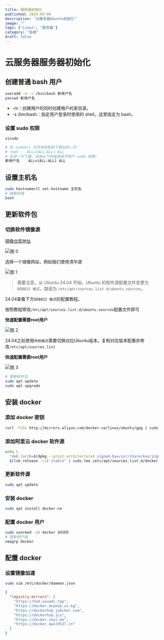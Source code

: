 ```yaml
---
title: 服务器初始化
published: 2024-09-06
description: "云服务器Ubuntu初始化"
image: ""
tags: ["Linux", "服务器"]
category: "指南"
draft: false
---
```


# 云服务器服务器初始化

## 创建普通 bash 用户

```bash
useradd -m -s /bin/bash 新用户名
passwd 新用户名
```

- -m：创建用户的同时创建用户的家目录。
- -s /bin/bash：指定用户登录时使用的 shell，这里指定为 bash。

### 设置 sudo 权限

```bash
visudo

# 在 sudoers 文件中找到如下类似的一行：
# root    ALL=(ALL:ALL) ALL
# 在这一行下面，添加以下内容来授予用户 sudo 权限：
新用户名    ALL=(ALL:ALL) ALL
```

## 设置主机名

```bash
sudo hostnamectl set-hostname 主机名
# 刷新终端
bash
```

## 更新软件包

### 切换软件镜像源

[镜像仓库地址](https://mirror.nju.edu.cn/mirrorz-help/ubuntu/)

![图 0](http://cdn.la02.cc/pichub/2024/09/08/1725776657.png)  

选择一个镜像网站，例如我们使用清华源

![图 1](http://cdn.la02.cc/pichub/2024/09/08/1725776746.png)  

> 需要注意，从 Ubuntu 24.04 开始，Ubuntu 的软件源配置文件变更为 `DEB822 格式`，路径为 `/etc/apt/sources.list.d/ubuntu.sources`。

24.04查看下方`DEB822 格式`的配置教程。

按照教程修改`/etc/apt/sources.list.d/ubuntu.sources`配置文件即可

**快速配置需要root用户**

![图 2](http://cdn.la02.cc/pichub/2024/09/08/1725776946.png)  


24.04之前使用`传统格式`需要切换对应Ubuntu版本。复制对应版本配置并修改`/etc/apt/sources.list`

**快速配置需要root用户**

![图 3](http://cdn.la02.cc/pichub/2024/09/08/1725777063.png)  

```bash
# 更新软件包
sudo apt update
sudo apt upgrade
```

## 安装 docker

### 添加 docker 密钥

```bash
curl -fsSL http://mirrors.aliyun.com/docker-ce/linux/ubuntu/gpg | sudo gpg --dearmor -o /usr/share/keyrings/docker-archive-keyring.gpg
```

### 添加阿里云 docker 软件源

```bash
echo \
  "deb [arch=$(dpkg --print-architecture) signed-by=/usr/share/keyrings/docker-archive-keyring.gpg] http://mirrors.aliyun.com/docker-ce/linux/ubuntu \
  $(lsb_release -cs) stable" | sudo tee /etc/apt/sources.list.d/docker.list > /dev/null
```

### 更新软件源

```bash
sudo apt update
```

### 安装 docker

```bash
sudo apt install docker-ce
```

### 配置 docker 用户

```bash
sudo usermod -aG docker $USER
# 更新用户组
newgrp docker
```

## 配置 docker

### 设置镜像加速

```bash
sudo vim /etc/docker/daemon.json
```

```json
{
  "registry-mirrors": [
    "https://hub.uuuadc.top",
    "https://docker.anyhub.us.kg",
    "https://dockerhub.jobcher.com",
    "https://dockerhub.icu",
    "https://docker.ckyl.me",
    "https://docker.awsl9527.cn"
  ]
}
```
